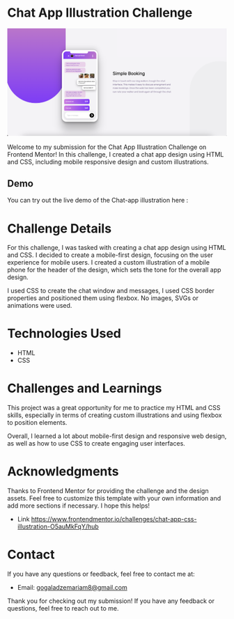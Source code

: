 # Chat App Illustration Challenge

![Design preview for the Chat App ILLustration ](/preview.png)


Welcome to my submission for the Chat App Illustration Challenge on Frontend Mentor! In this challenge, I created a chat app design using HTML and CSS, including mobile responsive design and custom illustrations.


## Demo

You can try out the live demo of the Chat-app illustration here :

# Challenge Details
For this challenge, I was tasked with creating a chat app design using HTML and CSS. I decided to create a mobile-first design, focusing on the user experience for mobile users. I created a custom illustration of a mobile phone for the header of the design, which sets the tone for the overall app design.

I used CSS to create the chat window and messages, I used CSS border properties and positioned them using flexbox. 
No images, SVGs or animations were used.



# Technologies Used
- HTML
- CSS
# Challenges and Learnings
This project was a great opportunity for me to practice my HTML and CSS skills, especially in terms of creating custom illustrations and using flexbox to position elements. 

Overall, I learned a lot about mobile-first design and responsive web design, as well as how to use CSS to create engaging user interfaces. 

# Acknowledgments
Thanks to Frontend Mentor for providing the challenge and the design assets.
Feel free to customize this template with your own information and add more sections if necessary. I hope this helps!
- Link https://www.frontendmentor.io/challenges/chat-app-css-illustration-O5auMkFqY/hub

# Contact
If you have any questions or feedback, feel free to contact me at:

- Email: gogaladzemariam8@gmail.com


Thank you for checking out my submission! If you have any feedback or questions, feel free to reach out to me.